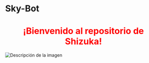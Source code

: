 # Sky-Bot
<h1 style="color:red; text-align:center;">¡Bienvenido al repositorio de Shizuka!</h1>

![Descripción de la imagen](https://i.postimg.cc/HszJs3HT/Add-Text-04-01-08-15-16.jpg)

